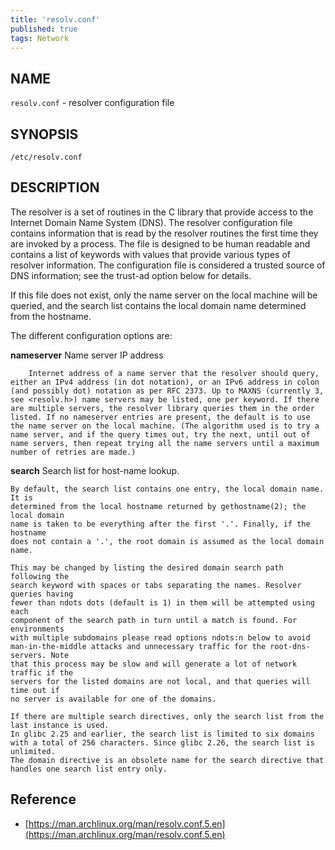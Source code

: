 ```yaml
---
title: 'resolv.conf'
published: true
tags: Network
---
```


## NAME

`resolv.conf` - resolver configuration file

## SYNOPSIS

```
/etc/resolv.conf
```

## DESCRIPTION

The resolver is a set of routines in the C library that provide access to the
Internet Domain Name System (DNS). The resolver configuration file contains
information that is read by the resolver routines the first time they are
invoked by a process. The file is designed to be human readable and contains a
list of keywords with values that provide various types of resolver information.
The configuration file is considered a trusted source of DNS information; see
the trust-ad option below for details.

If this file does not exist, only the name server on the local machine will be queried, and the search list contains the local domain name determined from the hostname.

The different configuration options are:

**nameserver** Name server IP address

        Internet address of a name server that the resolver should query, either an IPv4 address (in dot notation), or an IPv6 address in colon (and possibly dot) notation as per RFC 2373. Up to MAXNS (currently 3, see <resolv.h>) name servers may be listed, one per keyword. If there are multiple servers, the resolver library queries them in the order listed. If no nameserver entries are present, the default is to use the name server on the local machine. (The algorithm used is to try a name server, and if the query times out, try the next, until out of name servers, then repeat trying all the name servers until a maximum number of retries are made.)

**search** Search list for host-name lookup.

	By default, the search list contains one entry, the local domain name. It is
	determined from the local hostname returned by gethostname(2); the local domain
	name is taken to be everything after the first '.'. Finally, if the hostname
	does not contain a '.', the root domain is assumed as the local domain name.

	This may be changed by listing the desired domain search path following the
	search keyword with spaces or tabs separating the names. Resolver queries having
	fewer than ndots dots (default is 1) in them will be attempted using each
	component of the search path in turn until a match is found. For environments
	with multiple subdomains please read options ndots:n below to avoid
	man-in-the-middle attacks and unnecessary traffic for the root-dns-servers. Note
	that this process may be slow and will generate a lot of network traffic if the
	servers for the listed domains are not local, and that queries will time out if
	no server is available for one of the domains.

	If there are multiple search directives, only the search list from the last instance is used.
	In glibc 2.25 and earlier, the search list is limited to six domains with a total of 256 characters. Since glibc 2.26, the search list is unlimited.
	The domain directive is an obsolete name for the search directive that handles one search list entry only.

## Reference

- [https://man.archlinux.org/man/resolv.conf.5.en](https://man.archlinux.org/man/resolv.conf.5.en)